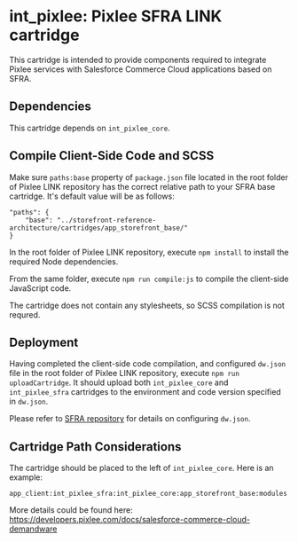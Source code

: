 # int_pixlee: Pixlee SFRA LINK cartridge

This cartridge is intended to provide components required to integrate Pixlee services with Salesforce Commerce Cloud applications based on SFRA. 

## Dependencies
This cartridge depends on `int_pixlee_core`.

## Compile Client-Side Code and SCSS
Make sure `paths:base` property of `package.json` file located in the root folder of Pixlee LINK repository has the correct relative path to your SFRA base cartridge. It's default value will be as follows:

	"paths": {
		"base": "../storefront-reference-architecture/cartridges/app_storefront_base/"
	}

In the root folder of Pixlee LINK repository, execute `npm install` to install the required Node dependencies.

From the same folder, execute `npm run compile:js` to compile the client-side JavaScript code.

The cartridge does not contain any stylesheets, so SCSS compilation is not requred.

## Deployment

Having completed the client-side code compilation, and configured `dw.json` file in the root folder of Pixlee LINK repository, execute `npm run uploadCartridge`. It should upload both `int_pixlee_core` and `int_pixlee_sfra` cartridges to the environment and code version specified in `dw.json`.

Please refer to [SFRA repository](https://github.com/SalesforceCommerceCloud/storefront-reference-architecture) for details on configuring `dw.json`.

## Cartridge Path Considerations
The cartridge should be placed to the left of `int_pixlee_core`. Here is an example:

	app_client:int_pixlee_sfra:int_pixlee_core:app_storefront_base:modules

More details could be found here:
https://developers.pixlee.com/docs/salesforce-commerce-cloud-demandware
